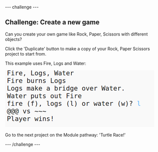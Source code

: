 --- challenge ---
## Challenge: Create a new game

Can you create your own game like Rock, Paper, Scissors with different objects?

Click the 'Duplicate' button to make a copy of your Rock, Paper Scissors project to start from. 

This example uses Fire, Logs and Water:

![screenshot](images/rps-fire.png)

Go to the next project on the Module pathway: 'Turtle Race!'


--- /challenge ---

